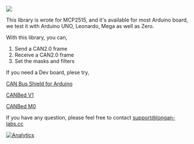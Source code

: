 ![](https://www.longan-labs.cc/media/wysiwyg/Categories/Categories-40.png)

This library is wrote for MCP2515, and it's available for most Arduino board, we test it with Arduino UNO, Leonardo, Mega as well as Zero.

With this library, you can,

1. Send a CAN2.0 frame
2. Receive a CAN2.0 frame
3. Set the masks and filters

If you need a Dev board, plese try,

[CAN Bus Shield for Arduino](https://www.longan-labs.cc/1030016.html)

[CANBed V1](https://www.longan-labs.cc/1030008.html)

[CANBed M0](https://www.longan-labs.cc/1030014.html)

If you have any question, please feel free to contact [support@longan-labs.cc](support@longan-labs.cc)


[![Analytics](https://ga-beacon.appspot.com/UA-101965714-1/Longan_CAN_MCP2515)](https://github.com/igrigorik/ga-beacon)
